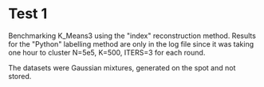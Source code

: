 # Test 1
Benchmarking K_Means3 using the "index" reconstruction method.
Results for the "Python" labelling method are only in the log file
since it was taking one hour to cluster N=5e5, K=500, ITERS=3 for
each round.

The datasets were Gaussian mixtures, generated on the spot and not stored.

